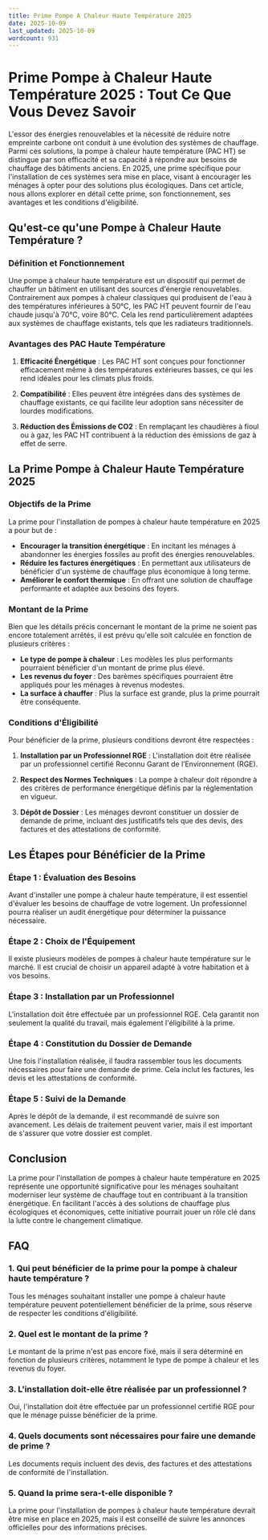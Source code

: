 ```yaml
---
title: Prime Pompe A Chaleur Haute Température 2025
date: 2025-10-09
last_updated: 2025-10-09
wordcount: 931
---
```


# Prime Pompe à Chaleur Haute Température 2025 : Tout Ce Que Vous Devez Savoir

L'essor des énergies renouvelables et la nécessité de réduire notre empreinte carbone ont conduit à une évolution des systèmes de chauffage. Parmi ces solutions, la pompe à chaleur haute température (PAC HT) se distingue par son efficacité et sa capacité à répondre aux besoins de chauffage des bâtiments anciens. En 2025, une prime spécifique pour l'installation de ces systèmes sera mise en place, visant à encourager les ménages à opter pour des solutions plus écologiques. Dans cet article, nous allons explorer en détail cette prime, son fonctionnement, ses avantages et les conditions d'éligibilité.

## Qu'est-ce qu'une Pompe à Chaleur Haute Température ?

### Définition et Fonctionnement

Une pompe à chaleur haute température est un dispositif qui permet de chauffer un bâtiment en utilisant des sources d'énergie renouvelables. Contrairement aux pompes à chaleur classiques qui produisent de l'eau à des températures inférieures à 50°C, les PAC HT peuvent fournir de l'eau chaude jusqu'à 70°C, voire 80°C. Cela les rend particulièrement adaptées aux systèmes de chauffage existants, tels que les radiateurs traditionnels.

### Avantages des PAC Haute Température

1. **Efficacité Énergétique** : Les PAC HT sont conçues pour fonctionner efficacement même à des températures extérieures basses, ce qui les rend idéales pour les climats plus froids.
   
2. **Compatibilité** : Elles peuvent être intégrées dans des systèmes de chauffage existants, ce qui facilite leur adoption sans nécessiter de lourdes modifications.

3. **Réduction des Émissions de CO2** : En remplaçant les chaudières à fioul ou à gaz, les PAC HT contribuent à la réduction des émissions de gaz à effet de serre.

## La Prime Pompe à Chaleur Haute Température 2025

### Objectifs de la Prime

La prime pour l'installation de pompes à chaleur haute température en 2025 a pour but de :

- **Encourager la transition énergétique** : En incitant les ménages à abandonner les énergies fossiles au profit des énergies renouvelables.
- **Réduire les factures énergétiques** : En permettant aux utilisateurs de bénéficier d'un système de chauffage plus économique à long terme.
- **Améliorer le confort thermique** : En offrant une solution de chauffage performante et adaptée aux besoins des foyers.

### Montant de la Prime

Bien que les détails précis concernant le montant de la prime ne soient pas encore totalement arrêtés, il est prévu qu'elle soit calculée en fonction de plusieurs critères :

- **Le type de pompe à chaleur** : Les modèles les plus performants pourraient bénéficier d'un montant de prime plus élevé.
- **Les revenus du foyer** : Des barèmes spécifiques pourraient être appliqués pour les ménages à revenus modestes.
- **La surface à chauffer** : Plus la surface est grande, plus la prime pourrait être conséquente.

### Conditions d'Éligibilité

Pour bénéficier de la prime, plusieurs conditions devront être respectées :

1. **Installation par un Professionnel RGE** : L'installation doit être réalisée par un professionnel certifié Reconnu Garant de l’Environnement (RGE).
   
2. **Respect des Normes Techniques** : La pompe à chaleur doit répondre à des critères de performance énergétique définis par la réglementation en vigueur.

3. **Dépôt de Dossier** : Les ménages devront constituer un dossier de demande de prime, incluant des justificatifs tels que des devis, des factures et des attestations de conformité.

## Les Étapes pour Bénéficier de la Prime

### Étape 1 : Évaluation des Besoins

Avant d'installer une pompe à chaleur haute température, il est essentiel d'évaluer les besoins de chauffage de votre logement. Un professionnel pourra réaliser un audit énergétique pour déterminer la puissance nécessaire.

### Étape 2 : Choix de l'Équipement

Il existe plusieurs modèles de pompes à chaleur haute température sur le marché. Il est crucial de choisir un appareil adapté à votre habitation et à vos besoins.

### Étape 3 : Installation par un Professionnel

L'installation doit être effectuée par un professionnel RGE. Cela garantit non seulement la qualité du travail, mais également l'éligibilité à la prime.

### Étape 4 : Constitution du Dossier de Demande

Une fois l'installation réalisée, il faudra rassembler tous les documents nécessaires pour faire une demande de prime. Cela inclut les factures, les devis et les attestations de conformité.

### Étape 5 : Suivi de la Demande

Après le dépôt de la demande, il est recommandé de suivre son avancement. Les délais de traitement peuvent varier, mais il est important de s'assurer que votre dossier est complet.

## Conclusion

La prime pour l'installation de pompes à chaleur haute température en 2025 représente une opportunité significative pour les ménages souhaitant moderniser leur système de chauffage tout en contribuant à la transition énergétique. En facilitant l'accès à des solutions de chauffage plus écologiques et économiques, cette initiative pourrait jouer un rôle clé dans la lutte contre le changement climatique.

## FAQ

### 1. Qui peut bénéficier de la prime pour la pompe à chaleur haute température ?

Tous les ménages souhaitant installer une pompe à chaleur haute température peuvent potentiellement bénéficier de la prime, sous réserve de respecter les conditions d'éligibilité.

### 2. Quel est le montant de la prime ?

Le montant de la prime n'est pas encore fixé, mais il sera déterminé en fonction de plusieurs critères, notamment le type de pompe à chaleur et les revenus du foyer.

### 3. L'installation doit-elle être réalisée par un professionnel ?

Oui, l'installation doit être effectuée par un professionnel certifié RGE pour que le ménage puisse bénéficier de la prime.

### 4. Quels documents sont nécessaires pour faire une demande de prime ?

Les documents requis incluent des devis, des factures et des attestations de conformité de l'installation.

### 5. Quand la prime sera-t-elle disponible ?

La prime pour l'installation de pompes à chaleur haute température devrait être mise en place en 2025, mais il est conseillé de suivre les annonces officielles pour des informations précises.